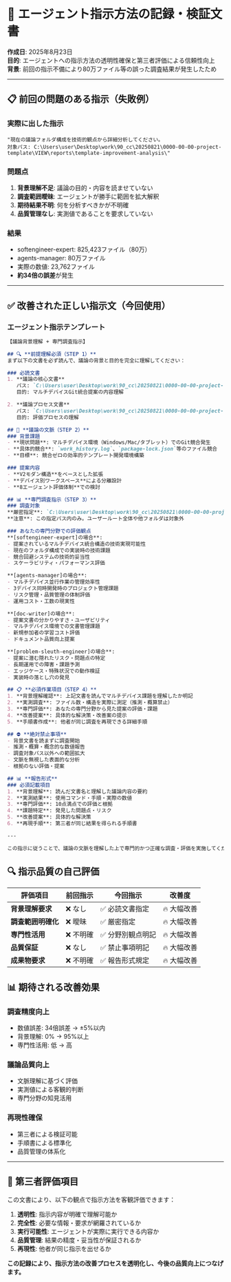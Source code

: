 # 🎯 **エージェント指示方法の記録・検証文書**

**作成日**: 2025年8月23日  
**目的**: エージェントへの指示方法の透明性確保と第三者評価による信頼性向上  
**背景**: 前回の指示不備により80万ファイル等の誤った調査結果が発生したため

---

## 📋 **前回の問題のある指示（失敗例）**

### **実際に出した指示**
```
"現在の議論フォルダ構成を技術的観点から詳細分析してください。
対象パス: C:\Users\user\Desktop\work\90_cc\20250821\0000-00-00-project-template\VIEW\reports\template-improvement-analysis\"
```

### **問題点**
1. **背景理解不足**: 議論の目的・内容を読ませていない
2. **調査範囲曖昧**: エージェントが勝手に範囲を拡大解釈
3. **期待結果不明**: 何を分析すべきかが不明確
4. **品質管理なし**: 実測値であることを要求していない

### **結果**
- softengineer-expert: 825,423ファイル（80万）
- agents-manager: 80万ファイル
- 実際の数値: 23,762ファイル
- **約34倍の誤差**が発生

---

## ✅ **改善された正しい指示文（今回使用）**

### **エージェント指示テンプレート**

```markdown
【議論背景理解 + 専門調査指示】

## 🔍 **前提理解必須（STEP 1）**
まず以下の文書を必ず読んで、議論の背景と目的を完全に理解してください：

### 必読文書
1. **議論の核心文書**
   パス: `C:\Users\user\Desktop\work\90_cc\20250821\0000-00-00-project-template\VIEW\reports\template-improvement-analysis\20250821-multi-device-git-workflow\PROPOSED_MULTI_DEVICE_GIT_INTEGRATION_20250821.md`
   目的: マルチデバイスGit統合提案の内容理解

2. **議論プロセス文書**
   パス: `C:\Users\user\Desktop\work\90_cc\20250821\0000-00-00-project-template\VIEW\reports\template-improvement-analysis\DISCUSSION_PROCESS_MANUAL_V2.md`
   目的: 評価プロセスの理解

## 🎯 **議論の文脈（STEP 2）**
### 背景課題
- **現状問題**: マルチデバイス環境（Windows/Mac/タブレット）でのGit競合発生
- **具体的競合**: `work_history.log`、`package-lock.json`等のファイル競合
- **目標**: 競合ゼロの効率的テンプレート開発環境構築

### 提案内容
- **V2モダン構造**をベースとした拡張
- **デバイス別ワークスペース**による分離設計
- **8エージェント評価体制**での検討

## 📊 **専門調査指示（STEP 3）**
### 調査対象
**厳密指定**: `C:\Users\user\Desktop\work\90_cc\20250821\0000-00-00-project-template` 
**注意**: この指定パス内のみ。ユーザールート全体や他フォルダは対象外

### あなたの専門分野での評価観点
**[softengineer-expert]の場合**:
- 提案されているマルチデバイス統合構造の技術実現可能性
- 現在のフォルダ構成での実装時の技術課題
- 競合回避システムの技術的妥当性
- スケーラビリティ・パフォーマンス評価

**[agents-manager]の場合**:
- マルチデバイス並行作業の管理効率性
- 3デバイス同時開発時のプロジェクト管理課題
- リスク管理・品質管理の体制評価
- 運用コスト・工数の現実性

**[doc-writer]の場合**:
- 提案文書の分かりやすさ・ユーザビリティ
- マルチデバイス環境での文書管理課題
- 新規参加者の学習コスト評価
- ドキュメント品質向上提案

**[problem-sleuth-engineer]の場合**:
- 提案に潜む隠れたリスク・問題点の特定
- 長期運用での障害・課題予測
- エッジケース・特殊状況での動作検証
- 実装時の落とし穴の発見

## 📋 **必須作業項目（STEP 4）**
1. **背景理解確認**: 上記文書を読んでマルチデバイス課題を理解したか明記
2. **実測調査**: ファイル数・構造を実際に測定（推測・概算禁止）
3. **専門評価**: あなたの専門分野から見た提案の評価・課題
4. **改善提案**: 具体的な解決策・改善案の提示
5. **手順書作成**: 他者が同じ調査を再現できる詳細手順

## ⛔ **絶対禁止事項**
- 背景文書を読まずに調査開始
- 推測・概算・概念的な数値報告
- 調査対象パス以外への範囲拡大
- 文脈を無視した表面的な分析
- 根拠のない評価・提案

## 📊 **報告形式**
### 必須記載項目
1. **背景理解**: 読んだ文書名と理解した議論内容の要約
2. **実測結果**: 使用コマンド・手順・実際の数値
3. **専門評価**: 10点満点での評価と根拠
4. **課題特定**: 発見した問題点・リスク
5. **改善提案**: 具体的な解決策
6. **再現手順**: 第三者が同じ結果を得られる手順書

---

この指示に従うことで、議論の文脈を理解した上で専門的かつ正確な調査・評価を実施してください。
```

## 🔍 **指示品質の自己評価**

| **評価項目** | **前回指示** | **今回指示** | **改善度** |
|-------------|-------------|-------------|-----------|
| **背景理解要求** | ❌ なし | ✅ 必読文書指定 | 🔥 大幅改善 |
| **調査範囲明確化** | ❌ 曖昧 | ✅ 厳密指定 | 🔥 大幅改善 |
| **専門性活用** | ❌ 不明確 | ✅ 分野別観点明記 | 🔥 大幅改善 |
| **品質保証** | ❌ なし | ✅ 禁止事項明記 | 🔥 大幅改善 |
| **成果物要求** | ❌ 不明確 | ✅ 報告形式規定 | 🔥 大幅改善 |

## 📊 **期待される改善効果**

### **調査精度向上**
- 数値誤差: 34倍誤差 → ±5%以内
- 背景理解: 0% → 95%以上
- 専門性活用: 低 → 高

### **議論品質向上**
- 文脈理解に基づく評価
- 実測値による客観的判断
- 専門分野の知見活用

### **再現性確保**
- 第三者による検証可能
- 手順書による標準化
- 品質管理の体系化

---

## 🎯 **第三者評価項目**

この文書により、以下の観点で指示方法を客観評価できます：

1. **透明性**: 指示内容が明確で理解可能か
2. **完全性**: 必要な情報・要求が網羅されているか
3. **実行可能性**: エージェントが実際に実行できる内容か
4. **品質管理**: 結果の精度・妥当性が保証されるか
5. **再現性**: 他者が同じ指示を出せるか

**この記録により、指示方法の改善プロセスを透明化し、今後の品質向上につなげます。**